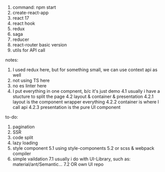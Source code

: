 1. command: npm start
2. create-react-app
3. react 17
4. react hook
5. redux
6. saga
7. reducer
8. react-router basic version
9. utils for API call

notes: 
1. I used redux here, but for something small, we can use context api as well
2. not using TS here
3. no es linter here
4. I put everything in one compnent, b/c it's just demo
4.1 usually i have a stucture to split the page
4.2 layout & container & presentation
4.2.1 layout is the component wrapper everything
4.2.2 container is where I call api
4.2.3 presentation is the pure UI component

to-do:
1. pagination
2. SSR
3. code split
4. lazy loading
5. style component
5.1 using style-components
5.2 or scss & webpack compiler
7. simple vaildation
7.1 usually i do with UI-Library, such as: material/ant/Semantic...
7.2 OR own UI repo
